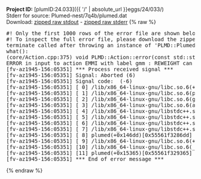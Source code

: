 **Project ID:** [plumID:24.033]({{ '/' | absolute_url }}eggs/24/033/)  
Stderr for source:  Plumed-nest/7q4b/plumed.dat   
Download: [zipped raw stdout](plumed.dat.plumed.stdout.txt.zip) - [zipped raw stderr](plumed.dat.plumed.stderr.txt.zip) 
{% raw %}
<pre>
#! Only the first 1000 rows of the error file are shown below
#! To inspect the full error file, please download the zipped raw stderr file above
terminate called after throwing an instance of 'PLMD::Plumed::ExceptionError'
what():
(core/Action.cpp:375) void PLMD::Action::error(const std::string&) const
ERROR in input to action EMMI with label gmm : REWEIGHT can only be used in parallel with 2 or more replicas
[fv-az1945-156:05351] *** Process received signal ***
[fv-az1945-156:05351] Signal: Aborted (6)
[fv-az1945-156:05351] Signal code:  (-6)
[fv-az1945-156:05351] [ 0] /lib/x86_64-linux-gnu/libc.so.6(+0x45330)[0x7f65e3445330]
[fv-az1945-156:05351] [ 1] /lib/x86_64-linux-gnu/libc.so.6(pthread_kill+0x11c)[0x7f65e349eb2c]
[fv-az1945-156:05351] [ 2] /lib/x86_64-linux-gnu/libc.so.6(gsignal+0x1e)[0x7f65e344527e]
[fv-az1945-156:05351] [ 3] /lib/x86_64-linux-gnu/libc.so.6(abort+0xdf)[0x7f65e34288ff]
[fv-az1945-156:05351] [ 4] /lib/x86_64-linux-gnu/libstdc++.so.6(+0xa5ff5)[0x7f65e38a5ff5]
[fv-az1945-156:05351] [ 5] /lib/x86_64-linux-gnu/libstdc++.so.6(+0xbb0da)[0x7f65e38bb0da]
[fv-az1945-156:05351] [ 6] /lib/x86_64-linux-gnu/libstdc++.so.6(_ZSt10unexpectedv+0x0)[0x7f65e38a5a55]
[fv-az1945-156:05351] [ 7] /lib/x86_64-linux-gnu/libstdc++.so.6(+0xa5a6f)[0x7f65e38a5a6f]
[fv-az1945-156:05351] [ 8] plumed(+0x146dd)[0x55561f3286dd]
[fv-az1945-156:05351] [ 9] /lib/x86_64-linux-gnu/libc.so.6(+0x2a1ca)[0x7f65e342a1ca]
[fv-az1945-156:05351] [10] /lib/x86_64-linux-gnu/libc.so.6(__libc_start_main+0x8b)[0x7f65e342a28b]
[fv-az1945-156:05351] [11] plumed(+0x15365)[0x55561f329365]
[fv-az1945-156:05351] *** End of error message ***
</pre>
{% endraw %}
